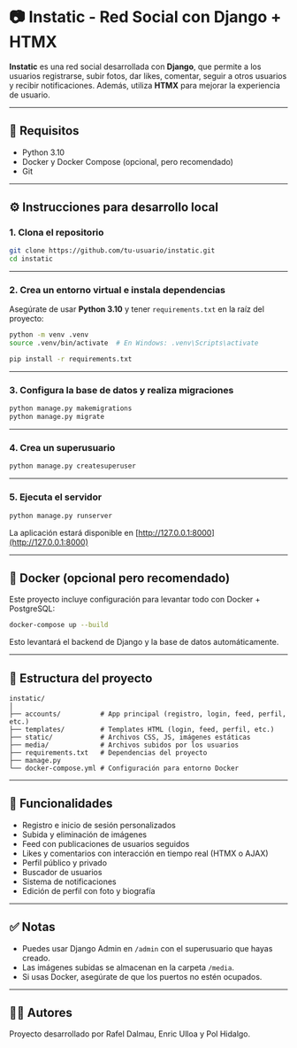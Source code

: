 # 📷 Instatic - Red Social con Django + HTMX

**Instatic** es una red social desarrollada con **Django**, que permite a los usuarios registrarse, subir fotos, dar likes, comentar, seguir a otros usuarios y recibir notificaciones. Además, utiliza **HTMX** para mejorar la experiencia de usuario.

---

## 🔧 Requisitos

- Python 3.10
- Docker y Docker Compose (opcional, pero recomendado)
- Git

---

## ⚙️ Instrucciones para desarrollo local

### 1. Clona el repositorio

```bash
git clone https://github.com/tu-usuario/instatic.git
cd instatic
```

---

### 2. Crea un entorno virtual e instala dependencias

Asegúrate de usar **Python 3.10** y tener `requirements.txt` en la raíz del proyecto:

```bash
python -m venv .venv
source .venv/bin/activate  # En Windows: .venv\Scripts\activate

pip install -r requirements.txt
```

---

### 3. Configura la base de datos y realiza migraciones

```bash
python manage.py makemigrations
python manage.py migrate
```

---

### 4. Crea un superusuario

```bash
python manage.py createsuperuser
```

---

### 5. Ejecuta el servidor

```bash
python manage.py runserver
```

La aplicación estará disponible en [http://127.0.0.1:8000](http://127.0.0.1:8000)

---

## 🐳 Docker (opcional pero recomendado)

Este proyecto incluye configuración para levantar todo con Docker + PostgreSQL:

```bash
docker-compose up --build
```

Esto levantará el backend de Django y la base de datos automáticamente.

---

## 📁 Estructura del proyecto

```
instatic/
│
├── accounts/          # App principal (registro, login, feed, perfil, etc.)
├── templates/         # Templates HTML (login, feed, perfil, etc.)
├── static/            # Archivos CSS, JS, imágenes estáticas
├── media/             # Archivos subidos por los usuarios
├── requirements.txt   # Dependencias del proyecto
├── manage.py
└── docker-compose.yml # Configuración para entorno Docker
```

---

## 📌 Funcionalidades

- Registro e inicio de sesión personalizados
- Subida y eliminación de imágenes
- Feed con publicaciones de usuarios seguidos
- Likes y comentarios con interacción en tiempo real (HTMX o AJAX)
- Perfil público y privado
- Buscador de usuarios
- Sistema de notificaciones
- Edición de perfil con foto y biografía

---

## ✅ Notas

- Puedes usar Django Admin en `/admin` con el superusuario que hayas creado.
- Las imágenes subidas se almacenan en la carpeta `/media`.
- Si usas Docker, asegúrate de que los puertos no estén ocupados.

---

## 🧑‍💻 Autores

Proyecto desarrollado por Rafel Dalmau, Enric Ulloa y Pol Hidalgo.
